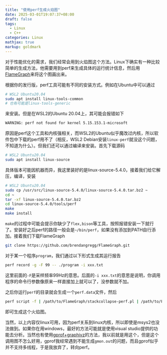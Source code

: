 ```yaml
---
title: "使用perf生成火焰图"
date: 2025-03-01T19:07:37+08:00
draft: false
tags:
  - Linux
  - C++
categories: Linux
mathjax: true
markup: goldmark
---
```


对于性能优化的需求，我们经常会用到火焰图这个方法。Linux下确实有一种比较简单的生成方法，他需要用到perf来生成具体的运行统计信息，然后用[FlameGraph](https://github.com/brendangregg/FlameGraph)来将这个图画出来。

根据你的发行版，perf工具可能有不同的安装方式。例如在Ubuntu中可以通过

```bash
# WSL2 Ubuntu20.04
sudo apt install linux-tools-common
# 也有可能是linux-tools-generic
```

来安装。但是在WSL2的Ubuntu 20.04上，其可能会报错如下

```bash
WARNING: perf not found for kernel 5.15.153.1-microsoft
```

原因是perf这个工具和内核强相关，而WSL2的Ubuntu似乎魔改过内核，所以软件包中下载的perf用不了（相反，WSL2 Debian安装`linux-perf`就没这个问题，不知道为什么）。但我们还可以通过编译来安装。首先下载源码

```bash
# WSL2 Ubuntu20.04
sudo apt install linux-source
```

具体版本可能因机器而异，我这里装好的是linux-source-5.4.0，接着我们给它解压，编译，安装

```bash
# WSL2 Ubuntu20.04
sudo cp /usr/src/linux-source-5.4.0/linux-source-5.4.0.tar.bz2 ~
cd ~
tar -xf linux-source-5.4.0.tar.bz2
cd linux-source-5.4.0/tools/perf
make
make install
```

`make`的过程中可能会提示你缺少了`flex,bison`等工具，按照报错安装一下就行了。安装好之后perf的路径一般会是`~/bin/perf`，如果没有添加到PATH自行添加。接着我们下载FlameGraph

```bash
git clone https://github.com/brendangregg/FlameGraph.git
```

对于某一个程序`program`，我们通过以下形式生成其运行报告

```bash
perf record -g -F 99 -- ./program -i xxx.txt
```

这里前面的`-F`是采样频率99Hz的意思。后面的`-i xxx.txt`的意思是说明，你调用程序的命令行参数像原来一样直接加上就可以了，没参数就不加。

之后你运行`perf`的目录就会生成一个`perf.data`文件，然后

```bash
perf script -f | /path/to/FlameGraph/stackcollapse-perf.pl | /path/to/FlameGraph/flamegraph.pl > flame.svg
```

即可生成这个火焰图。

当然，以上内容仅linux可用，因为perf关系到linux内核，所以即使是msys2也没法做到。如果你在用windows，最好的方法可能就是使用visual studio提供的功能去分析。当然也有使用[gprof+graphivz](https://www.cnblogs.com/lidabo/p/15855580.html)的方法，我以前就是用这个，但是这个调用图不怎么好用，gprof我经常遇到不能生成`gmon.out`的问题，而且gprof似乎并不支持多线程，于是我放弃了，转向perf。
